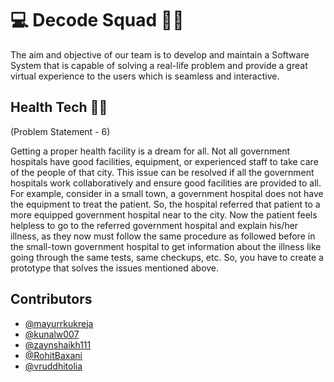 # 💻 Decode Squad 🐱‍💻
The aim and objective of our team is to develop and maintain a Software System that is capable of solving a real-life problem and provide a great virtual experience to the users which is seamless and interactive.


## Health Tech 📱💉
(Problem Statement - 6)

Getting a proper health facility is a dream for all. Not all government hospitals have good facilities, equipment, or
experienced staff to take care of the people of that city. This issue can be resolved if all the government hospitals work 
collaboratively and ensure good facilities are provided to all. For example, consider in a small town, a government 
hospital does not have the equipment to treat the patient. So, the hospital referred that patient to a more equipped 
government hospital near to the city. Now the patient feels helpless to go to the referred government hospital and 
explain his/her illness, as they now must follow the same procedure as followed before in the small-town government 
hospital to get information about the illness like going through the same tests, same checkups, etc.
So, you have to create a prototype that solves the issues mentioned above.





## Contributors
- [@mayurrkukreja](https://www.github.com/mayurrkukreja)
- [@kunalw007](https://www.github.com/kunalw007)
- [@zaynshaikh111](https://www.github.com/kunalw007)
- [@RohitBaxani](https://www.github.com/RohitBaxani)
- [@vruddhitolia](https://www.github.com/vruddhi-bot)
